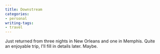 ```yaml
---
title: Downstream
categories:
- personal
writing-tags:
- travel
---
```


Just returned from three nights in New Orleans and one in Memphis.  Quite an enjoyable trip, I'll fill in details later.  Maybe.
